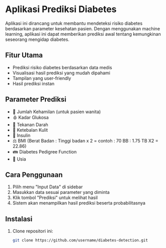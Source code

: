 # Aplikasi Prediksi Diabetes

Aplikasi ini dirancang untuk membantu mendeteksi risiko diabetes berdasarkan parameter kesehatan pasien. Dengan menggunakan machine learning, aplikasi ini dapat memberikan prediksi awal tentang kemungkinan seseorang mengidap diabetes.

## Fitur Utama

- Prediksi risiko diabetes berdasarkan data medis
- Visualisasi hasil prediksi yang mudah dipahami
- Tampilan yang user-friendly
- Hasil prediksi instan

## Parameter Prediksi

- 🤰 Jumlah Kehamilan (untuk pasien wanita)
- 🩸 Kadar Glukosa
- 💉 Tekanan Darah
- 📏 Ketebalan Kulit
- 💊 Insulin
- ⚖️ BMI (Berat Badan : Tinggi badan x 2 = contoh : 70 BB : 1.75 TB X2 = 22.86)
- 👪 Diabetes Pedigree Function
- 📅 Usia

## Cara Penggunaan

1. Pilih menu "Input Data" di sidebar
2. Masukkan data sesuai parameter yang diminta
3. Klik tombol "Prediksi" untuk melihat hasil
4. Sistem akan menampilkan hasil prediksi beserta probabilitasnya

## Instalasi

1. Clone repositori ini:
   ```bash
   git clone https://github.com/username/diabetes-detection.git
